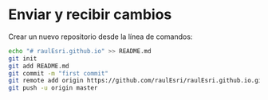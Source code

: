 # Enviar y recibir cambios

Crear un nuevo repositorio desde la línea de comandos:
```bash
echo "# raulEsri.github.io" >> README.md
git init
git add README.md
git commit -m "first commit"
git remote add origin https://github.com/raulEsri/raulEsri.github.io.git
git push -u origin master
```